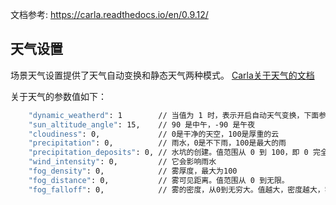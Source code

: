 
文档参考: https://carla.readthedocs.io/en/0.9.12/


## 天气设置
场景天气设置提供了天气自动变换和静态天气两种模式。
[Carla关于天气的文档](https://carla.readthedocs.io/en/0.9.12/python_api/#carlaweatherparameters)

关于天气的参数值如下： 
~~~ bash
    "dynamic_weatherd": 1        // 当值为 1 时，表示开启自动天气变换，下面参数将不作用。当值为 0 时，使用下面参数生成静态天气
    "sun_altitude_angle": 15,    // 90 是中午，-90 是午夜
    "cloudiness": 0,             // 0是干净的天空，100是厚重的云
    "precipitation": 0,          // 雨水，0是不下雨，100是最大的雨
    "precipitation_deposits": 0, // 水坑的创建。值范围从 0 到 100，即 0 完全没有，100 表示完全被水覆盖的道路。
    "wind_intensity": 0,         // 它会影响雨水
    "fog_density": 0,            // 雾厚度，最大为100
    "fog_distance": 0,           // 雾可见距离。值范围从 0 到无限。
    "fog_falloff": 0,            // 雾的密度，从0到无穷大。值越大，密度越大，雾气会到达更小的高度
~~~